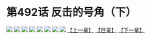 # 第492话 反击的号角（下）
![](https://mhpic.xiaomingtaiji.net/comic/D/斗破苍穹拆分版/492话/1.jpg-zymk.middle.webp)
![](https://mhpic.xiaomingtaiji.net/comic/D/斗破苍穹拆分版/492话/2.jpg-zymk.middle.webp)
![](https://mhpic.xiaomingtaiji.net/comic/D/斗破苍穹拆分版/492话/3.jpg-zymk.middle.webp)
![](https://mhpic.xiaomingtaiji.net/comic/D/斗破苍穹拆分版/492话/4.jpg-zymk.middle.webp)
![](https://mhpic.xiaomingtaiji.net/comic/D/斗破苍穹拆分版/492话/5.jpg-zymk.middle.webp)
![](https://mhpic.xiaomingtaiji.net/comic/D/斗破苍穹拆分版/492话/6.jpg-zymk.middle.webp)
![](https://mhpic.xiaomingtaiji.net/comic/D/斗破苍穹拆分版/492话/7.jpg-zymk.middle.webp)
![](https://mhpic.xiaomingtaiji.net/comic/D/斗破苍穹拆分版/492话/8.jpg-zymk.middle.webp)
[【上一章】](./491.md)
[【目录】](./README.md)
[【下一章】](./493.md)
